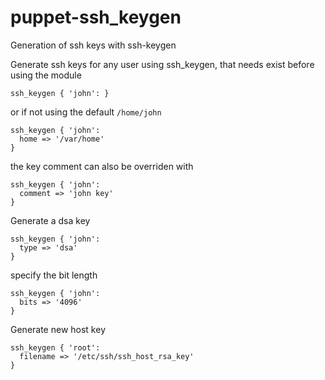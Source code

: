 puppet-ssh_keygen
=================

Generation of ssh keys with ssh-keygen

Generate ssh keys for any user using ssh_keygen, that needs exist before using the module
```puppet
ssh_keygen { 'john': }
```

or if not using the default `/home/john`
```puppet
ssh_keygen { 'john':
  home => '/var/home'
}
```

the key comment can also be overriden with
```puppet
ssh_keygen { 'john':
  comment => 'john key'
}
```

Generate a dsa key
```puppet
ssh_keygen { 'john':
  type => 'dsa'
}
```

specify the bit length
```puppet
ssh_keygen { 'john':
  bits => '4096'
}
```

Generate new host key
```puppet
ssh_keygen { 'root':
  filename => '/etc/ssh/ssh_host_rsa_key'
}
```
